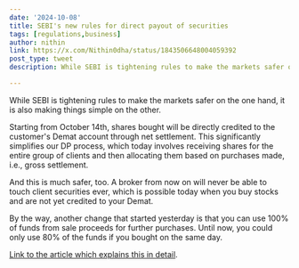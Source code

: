 ```yaml
---
date: '2024-10-08'
title: SEBI's new rules for direct payout of securities
tags: [regulations,business]
author: nithin
link: https://x.com/Nithin0dha/status/1843506648004059392
post_type: tweet
description: While SEBI is tightening rules to make the markets safer on the one hand, it is also making things simple on the other...

---
```


While SEBI is tightening rules to make the markets safer on the one hand, it is also making things simple on the other.

Starting from October 14th, shares bought will be directly credited to the customer's Demat account through net settlement. This significantly simplifies our DP process, which today involves receiving shares for the entire group of clients and then allocating them based on purchases made, i.e., gross settlement.

And this is much safer, too. A broker from now on will never be able to touch client securities ever, which is possible today when you buy stocks and are not yet credited to your Demat.

By the way, another change that started yesterday is that you can use 100% of funds from sale proceeds for further purchases. Until now, you could only use 80% of the funds if you bought on the same day.

[Link to the article which explains this in detail](https://zerodha.com/z-connect/business-updates/sebis-new-rules-for-direct-payout-of-securities-whats-changing).
